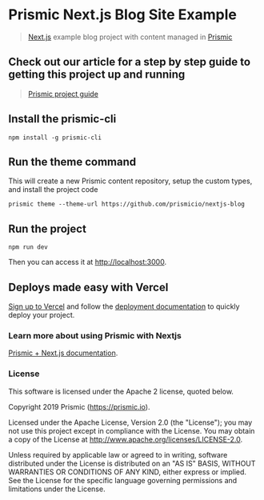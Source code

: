 # Prismic Next.js Blog Site Example
> [Next.js](https://nextjs.org/) example blog project with content managed in [Prismic](https://prismic.io)

## Check out our article for a step by step guide to getting this project up and running
> [Prismic project guide](https://user-guides.prismic.io/en/articles/2882569-sample-blog-with-api-based-cms-in-next-js)


## Install the prismic-cli
```
npm install -g prismic-cli
```

## Run the theme command
This will create a new Prismic content repository, setup the custom types, and install the project code
```
prismic theme --theme-url https://github.com/prismicio/nextjs-blog

```
## Run the project
```
npm run dev
```
Then you can access it at [http://localhost:3000](http://localhost:3000).


## Deploys made easy with Vercel
[Sign up to Vercel](https://vercel.com/login) and follow the [deployment documentation](https://vercel.com/docs/platform/deployments) to quickly deploy your project.


### Learn more about using Prismic with Nextjs

[Prismic + Next.js documentation](https://prismic.io/docs/reactjs/getting-started/prismic-nextjs).

### License

This software is licensed under the Apache 2 license, quoted below.

Copyright 2019 Prismic (https://prismic.io).

Licensed under the Apache License, Version 2.0 (the "License"); you may not use this project except in compliance with the License. You may obtain a copy of the License at http://www.apache.org/licenses/LICENSE-2.0.

Unless required by applicable law or agreed to in writing, software distributed under the License is distributed on an "AS IS" BASIS, WITHOUT WARRANTIES OR CONDITIONS OF ANY KIND, either express or implied. See the License for the specific language governing permissions and limitations under the License.